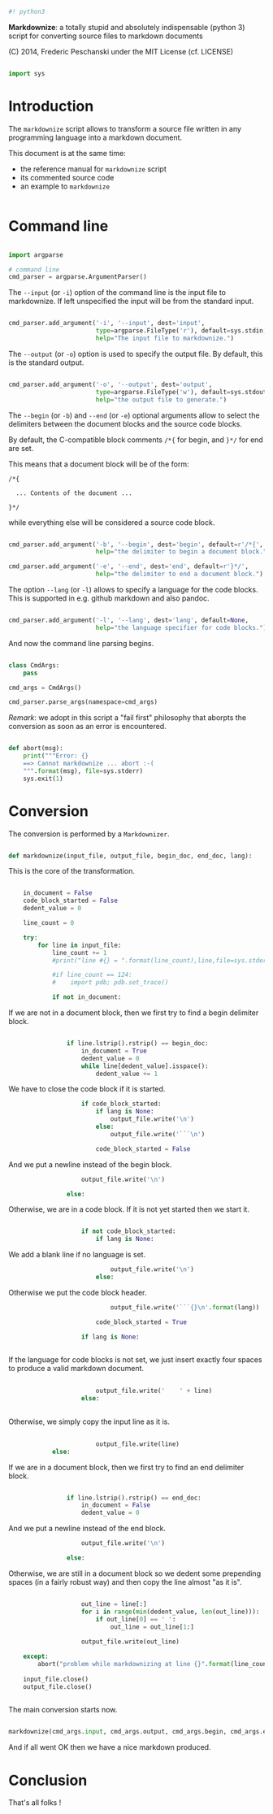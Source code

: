 ```python
#! python3

```

**Markdownize**: a totally stupid and absolutely indispensable (python 3) script 
for converting source files to markdown documents

(C) 2014, Frederic Peschanski under the MIT License (cf. LICENSE)

```python

import sys

```


# Introduction #

The `markdownize` script allows to transform a source file
 written in any programming language into a markdown document.

This document is at the same time:
 - the reference manual for `markdownize` script
 - its commented source code
 - an example to `markdownize`


```python

```


# Command line #


```python

import argparse

# command line
cmd_parser = argparse.ArgumentParser()


```

The `--input` (or `-i`) option of the command line is the input file to markdownize.
If left unspecified the input will be from the standard input.

```python

cmd_parser.add_argument('-i', '--input', dest='input',
                        type=argparse.FileType('r'), default=sys.stdin,
                        help="The input file to markdownize.")

```

The `--output` (or `-o`) option is used to specify the output file. By default, this is the standard output.

```python

cmd_parser.add_argument('-o', '--output', dest='output',
                        type=argparse.FileType('w'), default=sys.stdout,
                        help="the output file to generate.")

```

The `--begin` (or `-b`) and `--end` (or `-e`) optional arguments allow to select the delimiters between
 the document blocks and the source code blocks.

By default, the C-compatible block comments `/*{` for begin, and `}*/` for end are set.

This means that a document block will be of the form:

    /*{

      ... Contents of the document ...

    }*/

while everything else will be considered a source code block.


```python

cmd_parser.add_argument('-b', '--begin', dest='begin', default=r'/*{', 
                        help="the delimiter to begin a document block.")

cmd_parser.add_argument('-e', '--end', dest='end', default=r'}*/',
                        help="the delimiter to end a document block.")


```

The option `--lang` (or `-l`) allows to specify a language for the
code blocks. This is supported in e.g. github markdown and also
pandoc.

```python

cmd_parser.add_argument('-l', '--lang', dest='lang', default=None, 
                        help="the language specifier for code blocks.")

```


And now the command line parsing begins.


```python

class CmdArgs:
    pass

cmd_args = CmdArgs()

cmd_parser.parse_args(namespace=cmd_args)

```

_Remark_: we adopt in this script a "fail first" philosophy that
aborpts the conversion as soon as an error is encountered.

```python

def abort(msg):
    print("""Error: {}
    ==> Cannot markdownize ... abort :-(
    """.format(msg), file=sys.stderr)
    sys.exit(1)

```


# Conversion #

The conversion is performed by a `Markdownizer`.


```python

def markdownize(input_file, output_file, begin_doc, end_doc, lang):

```

This is the core of the transformation.

```python

    in_document = False
    code_block_started = False
    dedent_value = 0

    line_count = 0

    try:
        for line in input_file:
            line_count += 1
            #print("line #{} = ".format(line_count),line,file=sys.stderr)

            #if line_count == 124:
            #    import pdb; pdb.set_trace()

            if not in_document:

```

If we are not in a document block, then we first
try to find a begin delimiter block.

```python

                if line.lstrip().rstrip() == begin_doc:
                    in_document = True
                    dedent_value = 0
                    while line[dedent_value].isspace():
                        dedent_value += 1

```

We have to close the code block if it is started.

```python
                    if code_block_started:
                        if lang is None:
                            output_file.write('\n')
                        else:
                            output_file.write('```\n')

                        code_block_started = False

```

And we put a newline instead of the begin block.

```python
                    output_file.write('\n')

                else:

```

Otherwise, we are in a code block. If it is not yet started
then we start it.

```python

                    if not code_block_started:
                        if lang is None:
```

We add a blank line if no language is set.

```python
                            output_file.write('\n')
                        else:
```

Otherwise we put the code block header.

```python
                            output_file.write('```{}\n'.format(lang))

                        code_block_started = True

                    if lang is None:
                        
```

If the language for code blocks is not set, we just insert exactly
four spaces to produce a valid markdown document.

```python
                        
                        output_file.write('    ' + line)
                    else:
                        
```

Otherwise, we simply copy the input line as it is.

```python
                        
                        output_file.write(line)
            else:

```

If we are in a document block, then we first try
to find an end delimiter block.

```python

                if line.lstrip().rstrip() == end_doc:
                    in_document = False
                    dedent_value = 0

```

And we put a newline instead of the end block.

```python
                    output_file.write('\n')

                else:

```

Otherwise, we are still in a document block so we dedent
some prepending spaces (in a fairly robust way) and
then copy the line almost "as it is".

```python

                    out_line = line[:]
                    for i in range(min(dedent_value, len(out_line))):
                        if out_line[0] == ' ':
                            out_line = out_line[1:]
                        
                    output_file.write(out_line)

    except:
        abort("problem while markdownizing at line {}".format(line_count))
                      
    input_file.close()
    output_file.close()
              

```

The main conversion starts now.

```python

markdownize(cmd_args.input, cmd_args.output, cmd_args.begin, cmd_args.end, cmd_args.lang)

```

And if all went OK then we have a nice markdown produced.

# Conclusion #

That's all folks !

